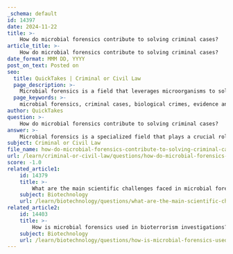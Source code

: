 ```yaml
---
_schema: default
id: 14397
date: 2024-11-22
title: >-
    How do microbial forensics contribute to solving criminal cases?
article_title: >-
    How do microbial forensics contribute to solving criminal cases?
date_format: MMM DD, YYYY
post_on_text: Posted on
seo:
  title: QuickTakes | Criminal or Civil Law
  page_description: >-
    Microbial forensics is a field that leverages microorganisms to solve criminal cases, particularly in biological crimes and bioterrorism, by analyzing microbial evidence to link suspects, determine cause and time of death, and complement traditional forensic methods.
  page_keywords: >-
    microbial forensics, criminal cases, biological crimes, evidence analysis, linking suspects, cause of death, time of death, biocrime, bioterrorism, traditional forensic methods, microbial communities, pathogens, genetic data, molecular techniques, forensic investigations
author: QuickTakes
question: >-
    How do microbial forensics contribute to solving criminal cases?
answer: >-
    Microbial forensics is a specialized field that plays a crucial role in solving criminal cases, particularly those involving biological crimes, bioterrorism, and the illegal release of microorganisms or toxins. This discipline leverages the unique characteristics and abundance of microorganisms to analyze evidence that can link suspects to crime scenes, determine the cause of death, and establish the time and location of criminal activities.\n\nHere are several key contributions of microbial forensics to criminal investigations:\n\n1. **Evidence Analysis**: Microbial forensics focuses on the analysis of microbial communities, including bacteria, fungi, and viruses, which can serve as critical evidence. These microorganisms can persist longer than other biological evidence, such as DNA or fingerprints, due to their protective structures, making them valuable in forensic investigations.\n\n2. **Linking Suspects to Crime Scenes**: By analyzing microbial evidence from a crime scene, forensic scientists can potentially match microbial profiles to suspects. This can help establish connections between individuals and specific locations, which is particularly useful in cases of biocrime or bioterrorism.\n\n3. **Determining Cause and Time of Death**: Microbial forensics can assist in determining the cause of death by identifying pathogens present in a victim's body. Additionally, the composition of microbial communities can provide insights into the time of death, as different microorganisms may proliferate or diminish over time.\n\n4. **Biocrime and Bioterrorism Investigations**: In the context of biocrime and bioterrorism, microbial forensics is essential for identifying the agents used in attacks. This includes analyzing samples from crime scenes to trace the origin of pathogens or toxins, which can aid in attributing responsibility for the crime.\n\n5. **Integration with Traditional Forensic Methods**: Microbial forensics complements traditional investigative methodologies by incorporating established molecular techniques and advanced methods. This multidisciplinary approach enhances the overall effectiveness of criminal investigations.\n\n6. **Case Studies**: Historical case studies, such as the investigation of a doctor accused of mixing blood from HIV-positive patients, illustrate the practical application of microbial forensics in real-world scenarios. These cases demonstrate how microbial evidence can be pivotal in legal proceedings.\n\nIn summary, microbial forensics contributes significantly to solving criminal cases by providing a scientific basis for analyzing microbial evidence, linking suspects to crime scenes, and enhancing the understanding of biological threats. As the field continues to evolve with advancements in genetic data generation and analysis, its role in law enforcement and public health is expected to grow, addressing the increasing challenges posed by biocrime and bioterrorism.
subject: Criminal or Civil Law
file_name: how-do-microbial-forensics-contribute-to-solving-criminal-cases.md
url: /learn/criminal-or-civil-law/questions/how-do-microbial-forensics-contribute-to-solving-criminal-cases
score: -1.0
related_article1:
    id: 14379
    title: >-
        What are the main scientific challenges faced in microbial forensics?
    subject: Biotechnology
    url: /learn/biotechnology/questions/what-are-the-main-scientific-challenges-faced-in-microbial-forensics
related_article2:
    id: 14403
    title: >-
        How is microbial forensics used in bioterrorism investigations?
    subject: Biotechnology
    url: /learn/biotechnology/questions/how-is-microbial-forensics-used-in-bioterrorism-investigations
---
```


&nbsp;